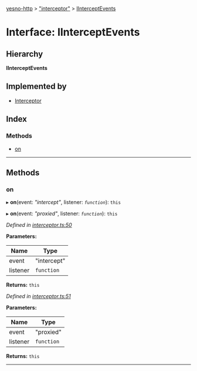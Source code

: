 [yesno-http](../README.md) > ["interceptor"](../modules/_interceptor_.md) > [IInterceptEvents](../interfaces/_interceptor_.iinterceptevents.md)

# Interface: IInterceptEvents

## Hierarchy

**IInterceptEvents**

## Implemented by

* [Interceptor](../classes/_interceptor_.interceptor.md)

## Index

### Methods

* [on](_interceptor_.iinterceptevents.md#on)

---

## Methods

<a id="on"></a>

###  on

▸ **on**(event: *"intercept"*, listener: *`function`*): `this`

▸ **on**(event: *"proxied"*, listener: *`function`*): `this`

*Defined in [interceptor.ts:50](https://github.com/FormidableLabs/yesno/blob/acc9f7a/src/interceptor.ts#L50)*

**Parameters:**

| Name | Type |
| ------ | ------ |
| event | "intercept" |
| listener | `function` |

**Returns:** `this`

*Defined in [interceptor.ts:51](https://github.com/FormidableLabs/yesno/blob/acc9f7a/src/interceptor.ts#L51)*

**Parameters:**

| Name | Type |
| ------ | ------ |
| event | "proxied" |
| listener | `function` |

**Returns:** `this`

___

